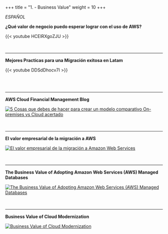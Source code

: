 +++ 
title = "1. - Business Value" 
weight = 10
+++

*ESPAÑOL*

**¿Qué valor de negocio puedo esperar lograr con el uso de AWS?**

{{< youtube HCElRXgoZJU >}}

<br>

---

**Mejores Practicas para una Migración exitosa en Latam**

{{< youtube DDSdDhocv7I >}}

<br><br>

---

**AWS Cloud Financial Management Blog**

<a target="_blank" href="https://aws.amazon.com/blogs/aws-cloud-financial-management/five-things-you-should-do-to-create-an-accurate-on-premises-vs-cloud-comparison-model/"><img src="../../images/5-things.png" alt="5 Cosas que debes de hacer para crear un modelo comparativo On-premises vs Cloud acertado"/></a>

<br>

---

**El valor empresarial de la migración a AWS**

<a target="_blank" href="https://pages.awscloud.com/global-in-gc-500-business-value-of-migration-whitepaper-learn.html?gc-language=es-xl"><img src="../../images/el-valor-empresarial-de-la-migración-a-aws.png" alt="El valor empresarial de la migración a Amazon Web Services"/></a>

<br>

---

**The Business Value of Adopting Amazon Web Services (AWS) Managed Databases**

<a target="_blank" href="https://pages.awscloud.com/rs/112-TZM-766/images/The%20Business%20Value%20of%20Adopting%20Amazon%20Web%20Services%20Managed%20Databases.pdf"><img src="../../images/the-business-value-of-adopting-aws-managed-databases.png" alt="The Business Value of Adopting Amazon Web Services (AWS) Managed Databases"/></a>

<br>

---

**Business Value of Cloud Modernization**

<a target="_blank" href="https://pages.awscloud.com/rs/112-TZM-766/images/known-business-value-of-cloud-%20modernization-012022.pdf"><img src="../../images/business-value-of-cloud-modernization.png" alt="Business Value of Cloud Modernization"/></a>
